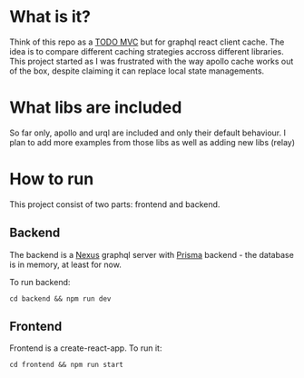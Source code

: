 # What is it?

Think of this repo as a [TODO MVC](http://todomvc.com/) but for graphql react client cache.
The idea is to compare different caching strategies accross different libraries.
This project started as I was frustrated with the way apollo cache works out of the box, despite claiming it can replace local state managements.

# What libs are included

So far only, apollo and urql are included and only their default behaviour. I plan to add more examples from those libs as well as adding new libs (relay)

# How to run

This project consist of two parts: frontend and backend.

## Backend

The backend is a [Nexus](https://www.nexusjs.org/#/README) graphql server with [Prisma](http://prisma.io/) backend - the database is in memory, at least for now.

To run backend:

```
cd backend && npm run dev
```

## Frontend

Frontend is a create-react-app. To run it:

```
cd frontend && npm run start
```
